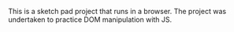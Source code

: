 This is a sketch pad project that runs in a browser.
The project was undertaken to practice DOM manipulation with JS. 